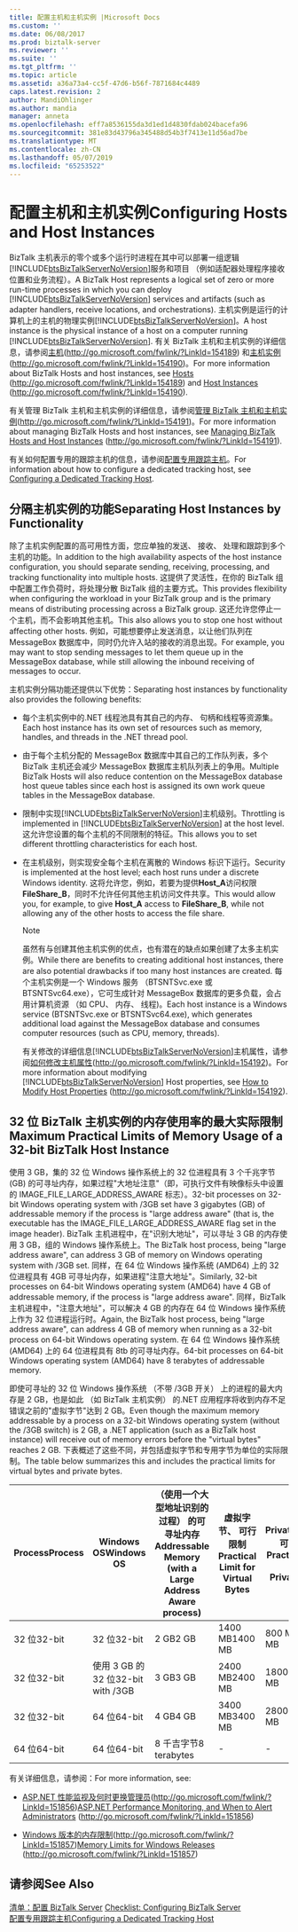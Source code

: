 ```yaml
---
title: 配置主机和主机实例 |Microsoft Docs
ms.custom: ''
ms.date: 06/08/2017
ms.prod: biztalk-server
ms.reviewer: ''
ms.suite: ''
ms.tgt_pltfrm: ''
ms.topic: article
ms.assetid: a36a73a4-cc5f-47d6-b56f-7871684c4489
caps.latest.revision: 2
author: MandiOhlinger
ms.author: mandia
manager: anneta
ms.openlocfilehash: eff7a8536155da3d1ed1d4830fdab024bacefa96
ms.sourcegitcommit: 381e83d43796a345488d54b3f7413e11d56ad7be
ms.translationtype: MT
ms.contentlocale: zh-CN
ms.lasthandoff: 05/07/2019
ms.locfileid: "65253522"
---
```

# <a name="configuring-hosts-and-host-instances"></a><span data-ttu-id="aba6a-102">配置主机和主机实例</span><span class="sxs-lookup"><span data-stu-id="aba6a-102">Configuring Hosts and Host Instances</span></span>
<span data-ttu-id="aba6a-103">BizTalk 主机表示的零个或多个运行时进程在其中可以部署一组逻辑[!INCLUDE[btsBizTalkServerNoVersion](../includes/btsbiztalkservernoversion-md.md)]服务和项目 （例如适配器处理程序接收位置和业务流程）。</span><span class="sxs-lookup"><span data-stu-id="aba6a-103">A BizTalk Host represents a logical set of zero or more run-time processes in which you can deploy [!INCLUDE[btsBizTalkServerNoVersion](../includes/btsbiztalkservernoversion-md.md)] services and artifacts (such as adapter handlers, receive locations, and orchestrations).</span></span> <span data-ttu-id="aba6a-104">主机实例是运行的计算机上的主机的物理实例[!INCLUDE[btsBizTalkServerNoVersion](../includes/btsbiztalkservernoversion-md.md)]。</span><span class="sxs-lookup"><span data-stu-id="aba6a-104">A host instance is the physical instance of a host on a computer running [!INCLUDE[btsBizTalkServerNoVersion](../includes/btsbiztalkservernoversion-md.md)].</span></span> <span data-ttu-id="aba6a-105">有关 BizTalk 主机和主机实例的详细信息，请参阅[主机](http://go.microsoft.com/fwlink/?LinkId=154189)(<http://go.microsoft.com/fwlink/?LinkId=154189>) 和[主机实例](http://go.microsoft.com/fwlink/?LinkId=154190)(<http://go.microsoft.com/fwlink/?LinkId=154190>)。</span><span class="sxs-lookup"><span data-stu-id="aba6a-105">For more information about BizTalk Hosts and host instances, see [Hosts](http://go.microsoft.com/fwlink/?LinkId=154189) (<http://go.microsoft.com/fwlink/?LinkId=154189>) and [Host Instances](http://go.microsoft.com/fwlink/?LinkId=154190) (<http://go.microsoft.com/fwlink/?LinkId=154190>).</span></span>  
  
 <span data-ttu-id="aba6a-106">有关管理 BizTalk 主机和主机实例的详细信息，请参阅[管理 BizTalk 主机和主机实例](http://go.microsoft.com/fwlink/?LinkId=154191)(http://go.microsoft.com/fwlink/?LinkId=154191)。</span><span class="sxs-lookup"><span data-stu-id="aba6a-106">For more information about managing BizTalk Hosts and host instances, see [Managing BizTalk Hosts and Host Instances](http://go.microsoft.com/fwlink/?LinkId=154191) (http://go.microsoft.com/fwlink/?LinkId=154191).</span></span>  
  
 <span data-ttu-id="aba6a-107">有关如何配置专用的跟踪主机的信息，请参阅[配置专用跟踪主机](../technical-guides/configuring-a-dedicated-tracking-host.md)。</span><span class="sxs-lookup"><span data-stu-id="aba6a-107">For information about how to configure a dedicated tracking host, see [Configuring a Dedicated Tracking Host](../technical-guides/configuring-a-dedicated-tracking-host.md).</span></span>  
  
## <a name="separating-host-instances-by-functionality"></a><span data-ttu-id="aba6a-108">分隔主机实例的功能</span><span class="sxs-lookup"><span data-stu-id="aba6a-108">Separating Host Instances by Functionality</span></span>  
 <span data-ttu-id="aba6a-109">除了主机实例配置的高可用性方面，您应单独的发送、 接收、 处理和跟踪到多个主机的功能。</span><span class="sxs-lookup"><span data-stu-id="aba6a-109">In addition to the high availability aspects of the host instance configuration, you should separate sending, receiving, processing, and tracking functionality into multiple hosts.</span></span> <span data-ttu-id="aba6a-110">这提供了灵活性，在你的 BizTalk 组中配置工作负荷时，将处理分散 BizTalk 组的主要方式。</span><span class="sxs-lookup"><span data-stu-id="aba6a-110">This provides flexibility when configuring the workload in your BizTalk group and is the primary means of distributing processing across a BizTalk group.</span></span> <span data-ttu-id="aba6a-111">这还允许您停止一个主机，而不会影响其他主机。</span><span class="sxs-lookup"><span data-stu-id="aba6a-111">This also allows you to stop one host without affecting other hosts.</span></span> <span data-ttu-id="aba6a-112">例如，可能想要停止发送消息，以让他们队列在 MessageBox 数据库中，同时仍允许入站的接收的消息出现。</span><span class="sxs-lookup"><span data-stu-id="aba6a-112">For example, you may want to stop sending messages to let them queue up in the MessageBox database, while still allowing the inbound receiving of messages to occur.</span></span>  
  
 <span data-ttu-id="aba6a-113">主机实例分隔功能还提供以下优势：</span><span class="sxs-lookup"><span data-stu-id="aba6a-113">Separating host instances by functionality also provides the following benefits:</span></span>  
  
- <span data-ttu-id="aba6a-114">每个主机实例中的.NET 线程池具有其自己的内存、 句柄和线程等资源集。</span><span class="sxs-lookup"><span data-stu-id="aba6a-114">Each host instance has its own set of resources such as memory, handles, and threads in the .NET thread pool.</span></span>  
  
- <span data-ttu-id="aba6a-115">由于每个主机分配的 MessageBox 数据库中其自己的工作队列表，多个 BizTalk 主机还会减少 MessageBox 数据库主机队列表上的争用。</span><span class="sxs-lookup"><span data-stu-id="aba6a-115">Multiple BizTalk Hosts will also reduce contention on the MessageBox database host queue tables since each host is assigned its own work queue tables in the MessageBox database.</span></span>  
  
- <span data-ttu-id="aba6a-116">限制中实现[!INCLUDE[btsBizTalkServerNoVersion](../includes/btsbiztalkservernoversion-md.md)]主机级别。</span><span class="sxs-lookup"><span data-stu-id="aba6a-116">Throttling is implemented in [!INCLUDE[btsBizTalkServerNoVersion](../includes/btsbiztalkservernoversion-md.md)] at the host level.</span></span> <span data-ttu-id="aba6a-117">这允许您设置的每个主机的不同限制的特征。</span><span class="sxs-lookup"><span data-stu-id="aba6a-117">This allows you to set different throttling characteristics for each host.</span></span>  
  
- <span data-ttu-id="aba6a-118">在主机级别，则实现安全每个主机在离散的 Windows 标识下运行。</span><span class="sxs-lookup"><span data-stu-id="aba6a-118">Security is implemented at the host level; each host runs under a discrete Windows identity.</span></span> <span data-ttu-id="aba6a-119">这将允许您，例如，若要为提供**Host_A**访问权限**FileShare_B**，同时不允许任何其他主机访问文件共享。</span><span class="sxs-lookup"><span data-stu-id="aba6a-119">This would allow you, for example, to give **Host_A** access to **FileShare_B**, while not allowing any of the other hosts to access the file share.</span></span>  
  
  > [!NOTE]  
  >  <span data-ttu-id="aba6a-120">虽然有与创建其他主机实例的优点，也有潜在的缺点如果创建了太多主机实例。</span><span class="sxs-lookup"><span data-stu-id="aba6a-120">While there are benefits to creating additional host instances, there are also potential drawbacks if too many host instances are created.</span></span> <span data-ttu-id="aba6a-121">每个主机实例是一个 Windows 服务 （BTSNTSvc.exe 或 BTSNTSvc64.exe），它可生成针对 MessageBox 数据库的更多负载，会占用计算机资源 （如 CPU、 内存、 线程)。</span><span class="sxs-lookup"><span data-stu-id="aba6a-121">Each host instance is a Windows service (BTSNTSvc.exe or BTSNTSvc64.exe), which generates additional load against the MessageBox database and consumes computer resources (such as CPU, memory, threads).</span></span>  
  
  <span data-ttu-id="aba6a-122">有关修改的详细信息[!INCLUDE[btsBizTalkServerNoVersion](../includes/btsbiztalkservernoversion-md.md)]主机属性，请参阅[如何修改主机属性](http://go.microsoft.com/fwlink/?LinkId=154192)(<http://go.microsoft.com/fwlink/?LinkId=154192>)。</span><span class="sxs-lookup"><span data-stu-id="aba6a-122">For more information about modifying [!INCLUDE[btsBizTalkServerNoVersion](../includes/btsbiztalkservernoversion-md.md)] Host properties, see [How to Modify Host Properties](http://go.microsoft.com/fwlink/?LinkId=154192) (<http://go.microsoft.com/fwlink/?LinkId=154192>).</span></span>  
  
##  <a name="BKMK_MemLimit"></a> <span data-ttu-id="aba6a-123">32 位 BizTalk 主机实例的内存使用率的最大实际限制</span><span class="sxs-lookup"><span data-stu-id="aba6a-123">Maximum Practical Limits of Memory Usage of a 32-bit BizTalk Host Instance</span></span>  
 <span data-ttu-id="aba6a-124">使用 3 GB，集的 32 位 Windows 操作系统上的 32 位进程具有 3 个千兆字节 (GB) 的可寻址内存，如果过程"大地址注意"（即，可执行文件有映像标头中设置的 IMAGE_FILE_LARGE_ADDRESS_AWARE 标志）。</span><span class="sxs-lookup"><span data-stu-id="aba6a-124">32-bit processes on 32-bit Windows operating system with /3GB set have 3 gigabytes (GB) of addressable memory if the process is "large address aware" (that is, the executable has the IMAGE_FILE_LARGE_ADDRESS_AWARE flag set in the image header).</span></span>  <span data-ttu-id="aba6a-125">BizTalk 主机进程中，在"识别大地址"，可以寻址 3 GB 的内存使用 3 GB，组的 Windows 操作系统上。</span><span class="sxs-lookup"><span data-stu-id="aba6a-125">The BizTalk host process, being "large address aware", can address 3 GB of memory on Windows operating system with /3GB set.</span></span>  <span data-ttu-id="aba6a-126">同样，在 64 位 Windows 操作系统 (AMD64) 上的 32 位进程具有 4GB 可寻址内存，如果进程"注意大地址"。</span><span class="sxs-lookup"><span data-stu-id="aba6a-126">Similarly, 32-bit processes on 64-bit Windows operating system (AMD64) have 4 GB of addressable memory, if the process is "large address aware".</span></span>  <span data-ttu-id="aba6a-127">同样，BizTalk 主机进程中，"注意大地址"，可以解决 4 GB 的内存在 64 位 Windows 操作系统上作为 32 位进程运行时。</span><span class="sxs-lookup"><span data-stu-id="aba6a-127">Again, the BizTalk host process, being "large address aware", can address 4 GB of memory when running as a 32-bit process on 64-bit Windows operating system.</span></span> <span data-ttu-id="aba6a-128">在 64 位 Windows 操作系统 (AMD64) 上的 64 位进程具有 8tb 的可寻址内存。</span><span class="sxs-lookup"><span data-stu-id="aba6a-128">64-bit processes on 64-bit Windows operating system (AMD64) have 8 terabytes of addressable memory.</span></span>  
  
 <span data-ttu-id="aba6a-129">即使可寻址的 32 位 Windows 操作系统 （不带 /3GB 开关） 上的进程的最大内存是 2 GB，也是如此 （如 BizTalk 主机实例） 的.NET 应用程序将收到内存不足错误之前的"虚拟字节"达到 2 GB。</span><span class="sxs-lookup"><span data-stu-id="aba6a-129">Even though the maximum memory addressable by a process on a 32-bit Windows operating system (without the /3GB switch) is 2 GB, a .NET application (such as a BizTalk host instance) will receive out of memory errors before the "virtual bytes" reaches 2 GB.</span></span> <span data-ttu-id="aba6a-130">下表概述了这些不同，并包括虚拟字节和专用字节为单位的实际限制。</span><span class="sxs-lookup"><span data-stu-id="aba6a-130">The table below summarizes this and includes the practical limits for virtual bytes and private bytes.</span></span>  
  
|<span data-ttu-id="aba6a-131">Process</span><span class="sxs-lookup"><span data-stu-id="aba6a-131">Process</span></span>|<span data-ttu-id="aba6a-132">Windows OS</span><span class="sxs-lookup"><span data-stu-id="aba6a-132">Windows OS</span></span>|<span data-ttu-id="aba6a-133">（使用一个大型地址识别的过程） 的可寻址内存</span><span class="sxs-lookup"><span data-stu-id="aba6a-133">Addressable Memory (with a Large Address Aware process)</span></span>|<span data-ttu-id="aba6a-134">虚拟字节、 可行限制</span><span class="sxs-lookup"><span data-stu-id="aba6a-134">Practical Limit for Virtual Bytes</span></span>|<span data-ttu-id="aba6a-135">PrivateBytes、 可行限制</span><span class="sxs-lookup"><span data-stu-id="aba6a-135">Practical Limit for PrivateBytes</span></span>|  
|-------------|----------------|---------------------------------------------------------------|---------------------------------------|--------------------------------------|  
|<span data-ttu-id="aba6a-136">32 位</span><span class="sxs-lookup"><span data-stu-id="aba6a-136">32-bit</span></span>|<span data-ttu-id="aba6a-137">32 位</span><span class="sxs-lookup"><span data-stu-id="aba6a-137">32-bit</span></span>|<span data-ttu-id="aba6a-138">2 GB</span><span class="sxs-lookup"><span data-stu-id="aba6a-138">2 GB</span></span>|<span data-ttu-id="aba6a-139">1400 MB</span><span class="sxs-lookup"><span data-stu-id="aba6a-139">1400 MB</span></span>|<span data-ttu-id="aba6a-140">800 MB</span><span class="sxs-lookup"><span data-stu-id="aba6a-140">800 MB</span></span>|  
|<span data-ttu-id="aba6a-141">32 位</span><span class="sxs-lookup"><span data-stu-id="aba6a-141">32-bit</span></span>|<span data-ttu-id="aba6a-142">使用 3 GB 的 32 位</span><span class="sxs-lookup"><span data-stu-id="aba6a-142">32-bit with /3GB</span></span>|<span data-ttu-id="aba6a-143">3 GB</span><span class="sxs-lookup"><span data-stu-id="aba6a-143">3 GB</span></span>|<span data-ttu-id="aba6a-144">2400 MB</span><span class="sxs-lookup"><span data-stu-id="aba6a-144">2400 MB</span></span>|<span data-ttu-id="aba6a-145">1800 MB</span><span class="sxs-lookup"><span data-stu-id="aba6a-145">1800 MB</span></span>|  
|<span data-ttu-id="aba6a-146">32 位</span><span class="sxs-lookup"><span data-stu-id="aba6a-146">32-bit</span></span>|<span data-ttu-id="aba6a-147">64 位</span><span class="sxs-lookup"><span data-stu-id="aba6a-147">64-bit</span></span>|<span data-ttu-id="aba6a-148">4 GB</span><span class="sxs-lookup"><span data-stu-id="aba6a-148">4 GB</span></span>|<span data-ttu-id="aba6a-149">3400 MB</span><span class="sxs-lookup"><span data-stu-id="aba6a-149">3400 MB</span></span>|<span data-ttu-id="aba6a-150">2800 MB</span><span class="sxs-lookup"><span data-stu-id="aba6a-150">2800 MB</span></span>|  
|<span data-ttu-id="aba6a-151">64 位</span><span class="sxs-lookup"><span data-stu-id="aba6a-151">64-bit</span></span>|<span data-ttu-id="aba6a-152">64 位</span><span class="sxs-lookup"><span data-stu-id="aba6a-152">64-bit</span></span>|<span data-ttu-id="aba6a-153">8 千吉字节</span><span class="sxs-lookup"><span data-stu-id="aba6a-153">8 terabytes</span></span>|-|-|  
  
 <span data-ttu-id="aba6a-154">有关详细信息，请参阅：</span><span class="sxs-lookup"><span data-stu-id="aba6a-154">For more information, see:</span></span>  
  
-   <span data-ttu-id="aba6a-155">[ASP.NET 性能监视及何时更换管理员](http://go.microsoft.com/fwlink/?LinkId=151856)(http://go.microsoft.com/fwlink/?LinkId=151856)</span><span class="sxs-lookup"><span data-stu-id="aba6a-155">[ASP.NET Performance Monitoring, and When to Alert Administrators](http://go.microsoft.com/fwlink/?LinkId=151856) (http://go.microsoft.com/fwlink/?LinkId=151856)</span></span>  
  
-   <span data-ttu-id="aba6a-156">[Windows 版本的内存限制](http://go.microsoft.com/fwlink/?LinkId=151857)(http://go.microsoft.com/fwlink/?LinkId=151857)</span><span class="sxs-lookup"><span data-stu-id="aba6a-156">[Memory Limits for Windows Releases](http://go.microsoft.com/fwlink/?LinkId=151857) (http://go.microsoft.com/fwlink/?LinkId=151857)</span></span>  
  
## <a name="see-also"></a><span data-ttu-id="aba6a-157">请参阅</span><span class="sxs-lookup"><span data-stu-id="aba6a-157">See Also</span></span>  
 <span data-ttu-id="aba6a-158">[清单：配置 BizTalk Server](../technical-guides/checklist-configuring-biztalk-server.md) </span><span class="sxs-lookup"><span data-stu-id="aba6a-158">[Checklist: Configuring BizTalk Server](../technical-guides/checklist-configuring-biztalk-server.md) </span></span>  
 [<span data-ttu-id="aba6a-159">配置专用跟踪主机</span><span class="sxs-lookup"><span data-stu-id="aba6a-159">Configuring a Dedicated Tracking Host</span></span>](../technical-guides/configuring-a-dedicated-tracking-host.md)